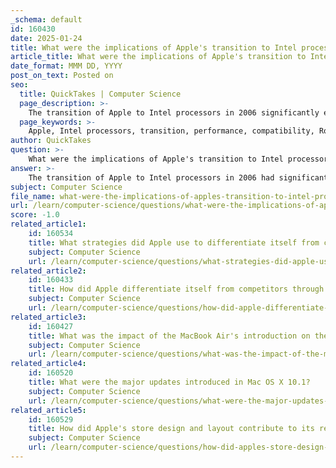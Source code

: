 ```yaml
---
_schema: default
id: 160430
date: 2025-01-24
title: What were the implications of Apple's transition to Intel processors for product performance and compatibility?
article_title: What were the implications of Apple's transition to Intel processors for product performance and compatibility?
date_format: MMM DD, YYYY
post_on_text: Posted on
seo:
  title: QuickTakes | Computer Science
  page_description: >-
    The transition of Apple to Intel processors in 2006 significantly enhanced Mac performance, improved compatibility with existing software, and set the stage for future innovations in hardware and architecture.
  page_keywords: >-
    Apple, Intel processors, transition, performance, compatibility, Rosetta, Universal Binaries, Boot Camp, energy efficiency, graphics performance, software support, future innovations, Apple Silicon, user experience, Mac computing, technology shift
author: QuickTakes
question: >-
    What were the implications of Apple's transition to Intel processors for product performance and compatibility?
answer: >-
    The transition of Apple to Intel processors in 2006 had significant implications for product performance and compatibility, fundamentally altering the landscape of Mac computing. Here are the key implications:\n\n### Performance Enhancements\n1. **Increased Processing Power**: Intel processors offered higher performance compared to the PowerPC chips previously used in Macs. This transition allowed Apple to leverage Intel's advancements in multi-core processing, leading to improved performance in applications that could utilize multiple cores effectively.\n\n2. **Energy Efficiency**: Intel's processors were designed with energy efficiency in mind, which resulted in better battery life for laptops and less heat generation. This was particularly beneficial for portable devices like the MacBook line.\n\n3. **Graphics Performance**: The transition also allowed for better integration with advanced graphics technologies, as Intel's architecture supported a wider range of graphics processing units (GPUs). This led to enhanced graphics performance in applications and games.\n\n### Compatibility Improvements\n1. **Rosetta Compatibility Layer**: To ease the transition for users and developers, Apple introduced Rosetta, a dynamic binary translator that allowed applications built for PowerPC to run on Intel-based Macs. This compatibility layer was crucial in ensuring that users could continue to use their existing software during the transition period.\n\n2. **Universal Binaries**: Developers were encouraged to create universal binaries, which allowed applications to run natively on both PowerPC and Intel architectures. This approach facilitated a smoother transition for software developers and users alike, as it minimized the disruption caused by the change in architecture.\n\n3. **Wider Software Support**: The move to Intel processors also meant that Macs could run Windows natively through Boot Camp, significantly increasing the software compatibility for users who needed access to Windows applications. This was a major shift, as it opened up the Mac platform to a broader range of software options.\n\n### Long-term Implications\n1. **Future Hardware Innovations**: The transition set the stage for future innovations, including the eventual development of Apple Silicon (M-series chips). The experience gained from the Intel transition helped Apple manage the subsequent shift to its own ARM-based architecture more effectively.\n\n2. **Gradual Phasing Out of Legacy Support**: While the transition was largely successful, it also marked the beginning of a gradual phasing out of support for older applications and systems. As Apple moved forward with new technologies, older Intel-based Macs began to receive less focus in terms of new features and updates, particularly with the introduction of Apple Silicon.\n\n3. **User Experience**: Overall, users experienced a significant improvement in performance and compatibility with the transition to Intel processors. However, as newer features began to be optimized for Apple Silicon, users with older Intel Macs faced limitations in accessing the latest advancements in macOS.\n\nIn summary, Apple's transition to Intel processors not only enhanced performance and compatibility but also laid the groundwork for future innovations and shifts in the computing landscape. The successful management of this transition demonstrated Apple's ability to adapt and evolve its hardware strategy in response to changing technological demands.
subject: Computer Science
file_name: what-were-the-implications-of-apples-transition-to-intel-processors-for-product-performance-and-compatibility.md
url: /learn/computer-science/questions/what-were-the-implications-of-apples-transition-to-intel-processors-for-product-performance-and-compatibility
score: -1.0
related_article1:
    id: 160534
    title: What strategies did Apple use to differentiate itself from competitors in the market?
    subject: Computer Science
    url: /learn/computer-science/questions/what-strategies-did-apple-use-to-differentiate-itself-from-competitors-in-the-market
related_article2:
    id: 160433
    title: How did Apple differentiate itself from competitors through its market positioning strategies?
    subject: Computer Science
    url: /learn/computer-science/questions/how-did-apple-differentiate-itself-from-competitors-through-its-market-positioning-strategies
related_article3:
    id: 160427
    title: What was the impact of the MacBook Air's introduction on the laptop market?
    subject: Computer Science
    url: /learn/computer-science/questions/what-was-the-impact-of-the-macbook-airs-introduction-on-the-laptop-market
related_article4:
    id: 160520
    title: What were the major updates introduced in Mac OS X 10.1?
    subject: Computer Science
    url: /learn/computer-science/questions/what-were-the-major-updates-introduced-in-mac-os-x-101
related_article5:
    id: 160529
    title: How did Apple's store design and layout contribute to its retail success?
    subject: Computer Science
    url: /learn/computer-science/questions/how-did-apples-store-design-and-layout-contribute-to-its-retail-success
---
```


&nbsp;
